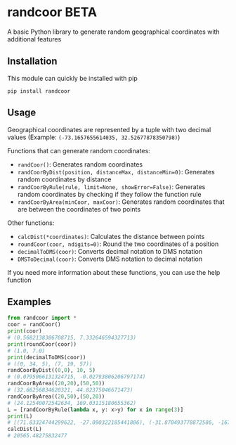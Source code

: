 # randcoor BETA
A basic Python library to generate random geographical coordinates with additional features

## Installation
This module can quickly be installed with pip
```
pip install randcoor
```

## Usage
Geographical coordinates are represented by a tuple with two decimal values (Example: `(-73.1657655614035, 32.52677878350798)`)

Functions that can generate random coordinates:
* `randCoor()`: Generates random coordinates
* `randCoorByDist(position, distanceMax, distanceMin=0)`: Generates random coordinates by distance
* `randCoorByRule(rule, limit=None, showError=False)`: Generates random coordinates by checking if they follow the function rule
* `randCoorByArea(minCoor, maxCoor)`: Generates random coordinates that are between the coordinates of two points

Other functions:
* `calcDist(*coordinates)`: Calculates the distance between points
* `roundCoor(coor, ndigits=0)`: Round the two coordinates of a position
* `decimalToDMS(coor)`: Converts decimal notation to DMS notation
* `DMSToDecimal(coor)`: Converts DMS notation to decimal notation

If you need more information about these functions, you can use the help function

## Examples
```python
from randcoor import *
coor = randCoor()
print(coor)
# (0.5682138386708715, 7.332646594327713)
print(roundCoor(coor))
# (1.0, 7.0)
print(decimalToDMS(coor))
# ((0, 34, 5), (7, 19, 57))
randCoorByDist((0,0), 10, 5)
# (0.0795066131324715, -0.02793806206797174)
randCoorByArea((20,20),(50,50))
# (32.66256834620321, 44.82375046671473)
randCoorByArea((20,50),(50,20))
# (24.12540072542634, 169.03115180655362)
L = [randCoorByRule(lambda x, y: x>y) for x in range(3)]
print(L)
# [(71.83324744299622, -27.090322185441806), (-31.870493778872586, -167.80562795747355), (17.87985263208857, -162.7185532945298)]
calcDist(L)
# 20565.48275832477
```